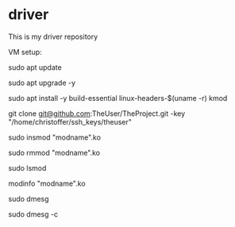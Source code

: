 # driver

This is my driver repository

VM setup:

sudo apt update

sudo apt upgrade -y

sudo apt install -y build-essential linux-headers-$(uname -r) kmod

git clone git@github.com:TheUser/TheProject.git -key "/home/christoffer/ssh_keys/theuser"

sudo insmod "modname".ko

sudo rmmod "modname".ko

sudo lsmod

modinfo "modname".ko

sudo dmesg

sudo dmesg -c

